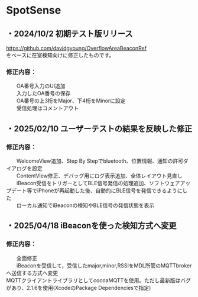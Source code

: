 # SpotSense
## ・2024/10/2 初期テスト版リリース
https://github.com/davidgyoung/OverflowAreaBeaconRef  
をベースに在室検知向けに修正したものです。
### 修正内容：
　　OA番号入力のUI追加  
　　入力したOA番号の保存  
　　OA番号の上3桁をMajor、下4桁をMinorに設定  
　　受信処理はコメントアウト  

## ・2025/02/10 ユーザーテストの結果を反映した修正
### 修正内容：
　　WelcomeView追加、Step By Stepでbluetooth、位置情報、通知の許可ダイアログを設定  
　　ContentView修正、デバッグ用にログ表示追加、全体レイアウト見直し  
　　iBeacon受信をトリガーとしてBLE信号発信の処理追加、ソフトウェアアップデート等でiPhoneが再起動した後、自動的にBLE信号を発信できるようにした  
　　ローカル通知でiBeaconの検知やBLE信号の発信状態を表示  

## ・2025/04/18 iBeaconを使った検知方式へ変更
### 修正内容：
　　全面修正  
　　iBeaconを受信して，受信したmajor,minor,RSSIをMDL所管のMQTTbrokerへ送信する方式へ変更  
    MQTTクライアントライブラリとしてcocoaMQTTを使用。ただし最新版はバグがあり、2.1.6を使用(XcodeのPackage Dependenciesで指定)  
